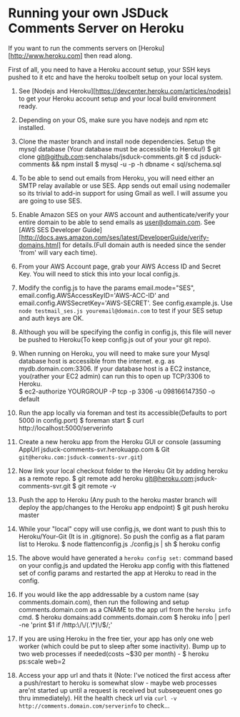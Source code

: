 Running your own JSDuck Comments Server on Heroku
=================================================

If you want to run the comments servers on [Heroku][http://www.heroku.com] then read along.

First of all, you need to have a Heroku account setup, your SSH keys pushed to it etc and have the heroku toolbelt setup on your local system.

1. See [Nodejs and Heroku][https://devcenter.heroku.com/articles/nodejs] to get your Heroku account setup and your local build environment ready.
2. Depending on your OS, make sure you have nodejs and npm etc installed. 
3. Clone the master branch and install node dependencies. Setup the mysql database (Your database must be accessible to Heroku!)
    $ git clone git@github.com:senchalabs/jsduck-comments.git
    $ cd jsduck-comments && npm install
    $ mysql -u<dbuser> -p<dbpass> -h<dbhost> dbname < sql/schema.sql

4. To be able to send out emails from Heroku, you will need either an SMTP relay available or use SES. App sends out email using nodemailer so its trivial to add-in support for using Gmail as well. I will assume you are going to use SES.
5. Enable Amazon SES on your AWS account and authenticate/verify your entire domain to be able to send emails as user@domain.com. See [AWS SES Developer Guide][http://docs.aws.amazon.com/ses/latest/DeveloperGuide/verify-domains.html] for details.(Full domain auth is needed since the sender 'from' will vary each time).
6. From your AWS Account page, grab your AWS Access ID and Secret Key. You will need to stick this into your local config.js.
7. Modify the config.js to have the params email.mode="SES", email.config.AWSAccessKeyID='AWS-ACC-ID' and email.config.AWSSecretKey='AWS-SECRET'. See config.example.js. Use `node testmail_ses.js youremail@domain.com` to test if your SES setup and auth keys are OK.
8. Although you will be specifying the config in config.js, this file will never be pushed to Heroku(To keep config.js out of your your git repo).
9. When running on Heroku, you will need to make sure your Mysql database host is accessible from the internet. e.g. as mydb.domain.com:3306. If your database host is a EC2 instance, you(rather your EC2 admin) can run this to open up TCP/3306 to Heroku.  
    $ ec2-authorize YOURGROUP -P tcp -p 3306 -u 098166147350 -o default
10. Run the app locally via foreman and test its accessible(Defaults to port 5000 in config.port)
    $ foreman start
    $ curl http://localhost:5000/serverinfo

11. Create a new heroku app from the Heroku GUI or console (assuming AppUrl jsduck-comments-svr.herokuapp.com & Git `git@heroku.com:jsduck-comments-svr.git`)
12. Now link your local checkout folder to the Heroku Git by adding heroku as a remote repo.
    $ git remote add heroku git@heroku.com:jsduck-comments-svr.git
    $ git remote -v

13. Push the app to Heroku (Any push to the heroku master branch will deploy the app/changes to the Heroku app endpoint)
    $ git push heroku master

14. While your "local" copy will use config.js, we dont want to push this to Heroku/Your-Git (It is in .gitignore). So push the config as a flat param list to Heroku.
    $ node flattenconfig.js ./config.js | sh
    $ heroku config
15. The above would have generated a `heroku config set:` command based on your config.js and updated the Heroku app config with this flattened set of config params and restarted the app at Heroku to read in the config.
16. If you would like the app addressable by a custom name (say comments.domain.com), then run the following and setup comments.domain.com as a CNAME to the app url from the `heroku info` cmd.
    $ heroku domains:add comments.domain.com 
    $ heroku info | perl -ne 'print $1 if /http:\/\/(.\*)\/$/;'
17. If you are using Heroku in the free tier, your app has only one web worker (which could be put to sleep after some inactivity). Bump up to two web processes if needed(costs ~$30 per month) -
    $ heroku ps:scale web=2
18. Access your app url and thats it (Note: I've noticed the first access after a push/restart to heroku is somewhat slow - maybe web processes are'nt started up until a request is received but subseqeuent ones go thru immediately). Hit the health check url via `curl -v http://comments.domain.com/serverinfo` to check...
